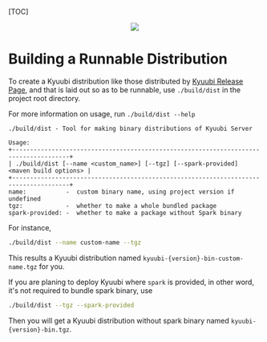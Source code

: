 [TOC]

<div align=center>

![](https://kyuubi.readthedocs.io/en/v1.3.1-incubating/_images/kyuubi_logo.png)

</div>

# Building a Runnable Distribution

To create a Kyuubi distribution like those distributed by [Kyuubi Release Page](https://github.com/apache/incubator-kyuubi/releases),
and that is laid out so as to be runnable, use `./build/dist` in the project root directory.

For more information on usage, run `./build/dist --help`

```logtalk
./build/dist - Tool for making binary distributions of Kyuubi Server

Usage:
+--------------------------------------------------------------------------------------+
| ./build/dist [--name <custom_name>] [--tgz] [--spark-provided] <maven build options> |
+--------------------------------------------------------------------------------------+
name:           -  custom binary name, using project version if undefined
tgz:            -  whether to make a whole bundled package
spark-provided: -  whether to make a package without Spark binary
```

For instance,

```bash
./build/dist --name custom-name --tgz
```

This results a Kyuubi distribution named `kyuubi-{version}-bin-custom-name.tgz` for you.

If you are planing to deploy Kyuubi where `spark` is provided, in other word, it's not required to bundle spark binary, use

```bash
./build/dist --tgz --spark-provided
```

Then you will get a Kyuubi distribution without spark binary named `kyuubi-{version}-bin.tgz`.
